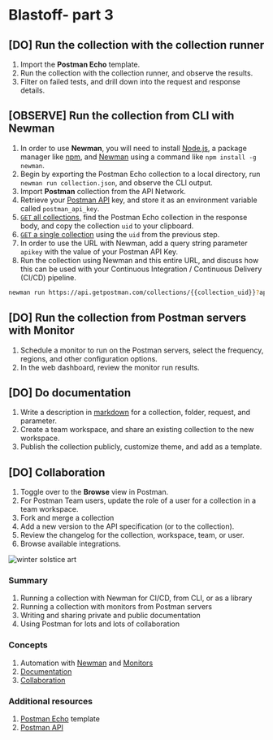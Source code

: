 # Blastoff- part 3

## [DO] Run the collection with the collection runner

1. Import the **Postman Echo** template.
1. Run the collection with the collection runner, and observe the results.
1. Filter on failed tests, and drill down into the request and response details.

## [OBSERVE] Run the collection from CLI with Newman

1. In order to use **Newman**, you will need to install [Node.js](https://nodejs.org/en/download/), a package manager like [npm](https://www.npmjs.com/), and [Newman](https://github.com/postmanlabs/newman) using a command like `npm install -g newman`.
1. Begin by exporting the Postman Echo collection to a local directory, run `newman run collection.json`, and observe the CLI output.
1. Import **Postman** collection from the API Network.
1. Retrieve your [Postman API](https://learning.postman.com/docs/postman/postman-api/intro-api/) key, and store it as an environment variable called `postman_api_key`.
1. [`GET` all collections](https://docs.api.getpostman.com/?version=latest#3190c896-4216-a0a3-aa38-a041d0c2eb72), find the Postman Echo collection in the response body, and copy the collection `uid` to your clipboard.
1. [`GET` a single collection](https://docs.api.getpostman.com/?version=latest#647806d5-492a-eded-1df6-6529b5dc685c) using the `uid` from the previous step.
1. In order to use the URL with Newman, add a query string parameter `apikey` with the value of your Postman API Key.
1. Run the collection using Newman and this entire URL, and discuss how this can be used with your Continuous Integration / Continuous Delivery (CI/CD) pipeline.

```bash
newman run https://api.getpostman.com/collections/{{collection_uid}}?apikey={{postman_api_key}}
```

## [DO] Run the collection from Postman servers with Monitor

1. Schedule a monitor to run on the Postman servers, select the frequency, regions, and other configuration options.
1. In the web dashboard, review the monitor run results.

## [DO] Do documentation

1. Write a description in [markdown](https://documenter.getpostman.com/view/33232/markdown-in-api-documentation/JsGc?version=latest) for a collection, folder, request, and parameter.
1. Create a team workspace, and share an existing collection to the new workspace.
1. Publish the collection publicly, customize theme, and add as a template.

## [DO] Collaboration

1. Toggle over to the **Browse** view in Postman.
1. For Postman Team users, update the role of a user for a collection in a team workspace.
1. Fork and merge a collection
1. Add a new version to the API specification (or to the collection).
1. Review the changelog for the collection, workspace, team, or user.
1. Browse available integrations.

![[winter solstice art](https://apod.nasa.gov/apod/image/1712/WinterSolsticeMW_Seip.jpg)](https://apod.nasa.gov/apod/image/1712/WinterSolsticeMW_Seip.jpg)

### Summary

1. Running a collection with Newman for CI/CD, from CLI, or as a library
1. Running a collection with monitors from Postman servers
1. Writing and sharing private and public documentation
1. Using Postman for lots and lots of collaboration

### Concepts

1. Automation with [Newman](https://learning.postman.com/docs/postman/collection-runs/command-line-integration-with-newman/) and [Monitors](https://learning.postman.com/docs/postman/monitors/intro-monitors/)
1. [Documentation](https://learning.postman.com/docs/postman/api-documentation/documenting-your-api/)
1. [Collaboration](https://learning.postman.com/docs/postman/collaboration/collaboration-intro/)

### Additional resources

1. [Postman Echo](https://explore.postman.com/templates/1358/postman-echo) template
1. [Postman API](https://explore.postman.com/team/postman)
